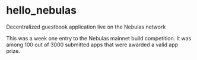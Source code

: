 # hello_nebulas
Decentralized guestbook application live on the Nebulas network

This was a week one entry to the Nebulas mainnet build competition. It was among 100 out of 3000 submitted apps that were awarded a valid app prize.
